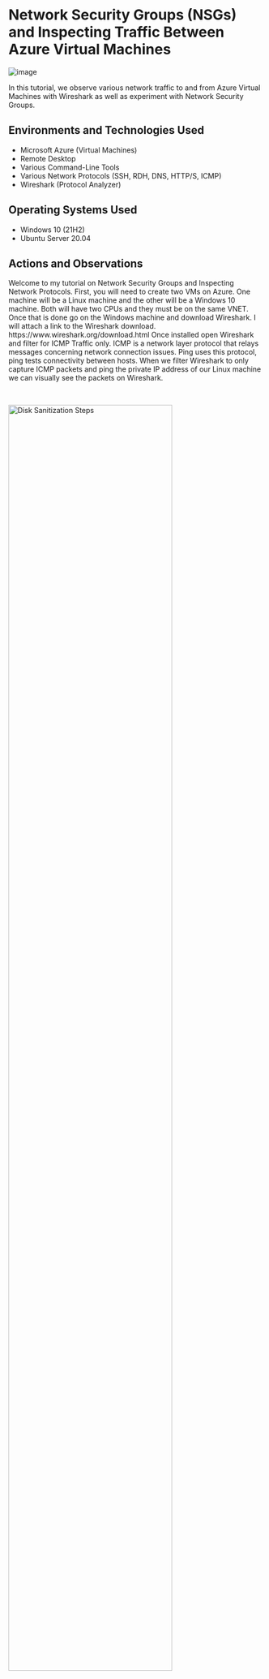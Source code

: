 <h1>Network Security Groups (NSGs) and Inspecting Traffic Between Azure Virtual Machines</h1>

![image](https://github.com/Christopherdek/azure-network-protocols/assets/148359456/992f5095-bafd-44a5-b548-50ba92328e3b)


In this tutorial, we observe various network traffic to and from Azure Virtual Machines with Wireshark as well as experiment with Network Security Groups. <br />




<h2>Environments and Technologies Used</h2>

- Microsoft Azure (Virtual Machines)
- Remote Desktop
- Various Command-Line Tools
- Various Network Protocols (SSH, RDH, DNS, HTTP/S, ICMP)
- Wireshark (Protocol Analyzer)

<h2>Operating Systems Used </h2>

- Windows 10 (21H2)
- Ubuntu Server 20.04

<h2>Actions and Observations</h2>

<p>
</p>
<p>
Welcome to my tutorial on Network Security Groups and Inspecting Network Protocols. First, you will need to create two VMs on Azure. One machine will be a Linux machine and the other will be a Windows 10 machine. Both will have two CPUs and they must be on the same VNET. Once that is done go on the Windows machine and download Wireshark. I will attach a link to the Wireshark download. https://www.wireshark.org/download.html Once installed open Wireshark and filter for ICMP Traffic only. ICMP is a network layer protocol that relays messages concerning network connection issues. Ping uses this protocol, ping tests connectivity between hosts. When we filter Wireshark to only capture ICMP packets and ping the private IP address of our Linux machine we can visually see the packets on Wireshark. 
</p>
<br />
<p>
<img src="https://i.imgur.com/IIUShxp.png" height="80%" width="80%" alt="Disk Sanitization Steps"/>
</p>
<p>
We can inspect each individual packet and see the actual data that is being sent in each ping. the picture below demonstrates just that. 
</p>
<br />
<p>
<img src="https://i.imgur.com/GLxSIG3.png" height="80%" width="80%" alt="Disk Sanitization Steps"/>
</p>
<p>
In the next portion of the lab we will perpetually ping the Linux machine with the command ping -t. This will continually ping the machine until we decide to stop it, while the Windows machine is pinging the Linux machine we will go to the Linux machine and block inbound ICMP traffic on it's firewall. Once we do that we will stop recieving echo replys from the Linux machine. We will block ICMP by creating a new Network Security Group on the Linux machine that will be set to block ICMP. We can allow the traffic by allowing ICMP on the Linux Network Security Groups page on Azure. 
</p>
<br />
<img src="https://i.imgur.com/5vXO75R.png" height="80%" width="80%" alt="Disk Sanitization Steps"/>
</p>
<img src="https://i.imgur.com/Asl80tN.png" height="80%" width="80%" alt="Disk Sanitization Steps"/>
<p>
Next we will use our Windows machine to SSH to the Linux machine. SSH has no GUI it just gives the user access to the machines CLI. We will set the wireshark filter to capture SSH packets only. When we ssh into the Linux machine with the command prompt "ssh labuser@10.0.0.5" we can see that wireshark starts to immediately capture SSH packets.
</p>
<br />
<img src="https://i.imgur.com/zteR41r.png" height="80%" width="80%" alt="Disk Sanitization Steps"/>
</p>
<p>
Now we will use wireshark to filter for DHCP. DHCP is the Dynamic Host Configuration Protocol this works on ports 67/68. It is used to assign IP addresses to machines. We will request a new ip address with the command "ipconfig /renew". Once we enter the command wireshark will capture DHCP traffic.
</p>
<br />
<img src="https://i.imgur.com/vU8fpQf.png" height="80%" width="80%" alt="Disk Sanitization Steps"/>
</p>
<p>
Time to filter DNS traffic. We will set wireshark to filter DNS traffic. We will initiate DNS traffic by typing in the command "nslookup www.google.com" This command essentially asks our DNS server what is google's IP address.
</p>
<br />
<img src="https://i.imgur.com/VMcwmsO.png" height="80%" width="80%" alt="Disk Sanitization Steps"/>
</p>
<p>
Lastly, we will filter for RDP traffic. When we enter tcp.port==3389 traffic is spammed nonstop because we are using Remote Desktop Protocol to connect to our Virtual Machine. 
</p>
<br />
<img src="https://i.imgur.com/VxXGv6X.png" height="80%" width="80%" alt="Disk Sanitization Steps"/>
</p>
<p>
